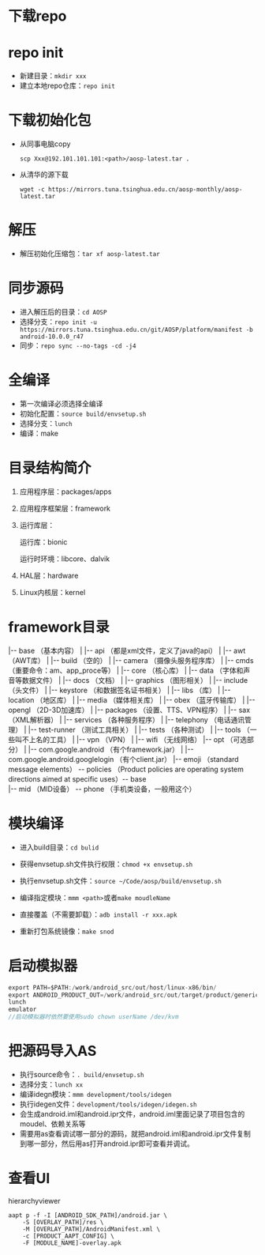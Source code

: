 # 下载repo



# repo init

- 新建目录：`mkdir xxx`
- 建立本地repo仓库：`repo init`



# 下载初始化包

- 从同事电脑copy

  `scp Xxx@192.101.101.101:<path>/aosp-latest.tar .`

- 从清华的源下载

  `wget -c https://mirrors.tuna.tsinghua.edu.cn/aosp-monthly/aosp-latest.tar`



# 解压

- 解压初始化压缩包：`tar xf aosp-latest.tar`



# 同步源码

- 进入解压后的目录：`cd AOSP`
- 选择分支：`repo init -u https://mirrors.tuna.tsinghua.edu.cn/git/AOSP/platform/manifest -b android-10.0.0_r47`
- 同步：`repo sync --no-tags -cd -j4`



# 全编译

- 第一次编译必须选择全编译
- 初始化配置：`source build/envsetup.sh`
- 选择分支：`lunch`
- 编译：make



# 目录结构简介

1. 应用程序层：packages/apps

2. 应用程序框架层：framework

3. 运行库层：

   运行库：bionic

   运行时环境：libcore、dalvik

4. HAL层：hardware

5. Linux内核层：kernel



# framework目录

|-- base                        （基本内容）
|   |-- api                （都是xml文件，定义了java的api）
|   |-- awt                （AWT库）
|   |-- build                （空的）
|   |-- camera                （摄像头服务程序库）
|   |-- cmds                （重要命令：am、app_proce等）
|   |-- core                （核心库）
|   |-- data                （字体和声音等数据文件）
|   |-- docs                （文档）
|   |-- graphics        （图形相关）
|   |-- include                （头文件）
|   |-- keystore        （和数据签名证书相关）
|   |-- libs                （库）
|   |-- location        （地区库）
|   |-- media                （媒体相关库）
|   |-- obex                （蓝牙传输库）
|   |-- opengl                （2D-3D加速库）
|   |-- packages        （设置、TTS、VPN程序）
|   |-- sax                （XML解析器）
|   |-- services        （各种服务程序）
|   |-- telephony        （电话通讯管理）
|   |-- test-runner        （测试工具相关）
|   |-- tests                （各种测试）
|   |-- tools                （一些叫不上名的工具）
|   |-- vpn                （VPN）
|   |-- wifi                （无线网络）
|-- opt                        （可选部分）
|   |-- com.google.android                                （有个framework.jar）
|   |-- com.google.android.googlelogin                （有个client.jar）
|-- emoji                （standard message elements）
  -- policies                （Product policies are operating system directions aimed at specific uses）-- base                
        |-- mid        （MID设备）
          -- phone        （手机类设备，一般用这个）



# 模块编译

- 进入build目录：`cd bulid`

- 获得envsetup.sh文件执行权限：`chmod +x envsetup.sh`

- 执行envsetup.sh文件：`source ~/Code/aosp/build/envsetup.sh`

  <!--在执行envsetup.sh文件之后可以获得一些额外的命令，包括mmm-->

- 编译指定模块：`mmm <path>`或者`make moudleName`

- 直接覆盖（不需要卸载）：`adb install -r xxx.apk `

- 重新打包系统镜像：`make snod`



# 启动模拟器

```java
export PATH=$PATH:/work/android_src/out/host/linux-x86/bin/
export ANDROID_PRODUCT_OUT=/work/android_src/out/target/product/generic/
lunch
emulator
//启动模拟器时依然要使用sudo chown userName /dev/kvm
```



# 把源码导入AS

- 执行source命令：`. build/envsetup.sh`
- 选择分支：`lunch xx`
- 编译idegn模块：`mmm development/tools/idegen`
- 执行idegen文件：`development/tools/idegen/idegen.sh`
- 会生成android.iml和android.ipr文件，android.iml里面记录了项目包含的moudel、依赖关系等
- 需要用as查看调试哪一部分的源码，就把android.iml和android.ipr文件复制到哪一部分，然后用as打开android.ipr即可查看并调试。



# 查看UI

hierarchyviewer





```
aapt p -f -I [ANDROID_SDK_PATH]/android.jar \
    -S [OVERLAY_PATH]/res \
    -M [OVERLAY_PATH]/AndroidManifest.xml \
    -c [PRODUCT_AAPT_CONFIG] \
    -F [MODULE_NAME]-overlay.apk
```

